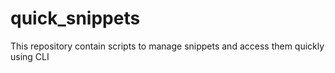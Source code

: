# quick_snippets
This repository contain scripts to manage snippets and access them quickly using CLI
